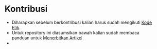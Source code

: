 # Kontribusi

- Diharapkan sebelum berkontribusi kalian harus sudah mengikuti [Kode Etik](CODE_OF_CONDUCT.md).
- Untuk repository ini diasumsikan bawah kalian sudah membaca panduan untuk [Menerbitkan Artikel](GUIDELINES.md)
- 

